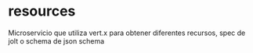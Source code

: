 # resources
Microservicio que utiliza vert.x para obtener diferentes recursos, spec de jolt o schema de json schema
